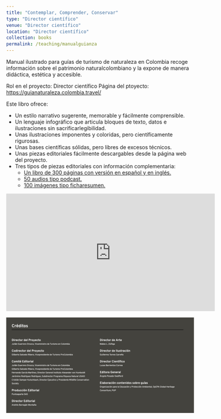 ```yaml
---
title: "Contemplar, Comprender, Conservar"
type: "Director científico"
venue: "Director científico"
location: "Director científico"
collection: books
permalink: /teaching/manualguianza
---
```


Manual ilustrado para guías de turismo de naturaleza en Colombia recoge información sobre el patrimonio naturalcolombiano y la expone de manera didáctica, estética y accesible.

Rol en el proyecto: Director científico
Página del ptoyecto: https://guianaturaleza.colombia.travel/

Este libro ofrece:

- Un estilo narrativo sugerente, memorable y fácilmente comprensible.
- Un lenguaje infográfico que articula bloques de texto, datos e ilustraciones sin sacrificarlegibilidad.
- Unas ilustraciones imponentes y coloridas, pero científicamente rigurosas.
- Unas bases científicas sólidas, pero libres de excesos técnicos.
- Unas piezas editoriales fácilmente descargables desde la página web del proyecto.
- Tres tipos de piezas editoriales con información complementaria:
  * [Un libro de 300 páginas con versión en español y en inglés.](https://guianaturaleza.colombia.travel/manual)
  * [50 audios tipo podcast.](https://guianaturaleza.colombia.travel/fichas)
  * [100 imágenes tipo ficharesumen.](https://guianaturaleza.colombia.travel/audios)

<iframe width="560" height="315" src="https://www.youtube.com/embed/fxZAaWBYPY8" title="YouTube video player" frameborder="0" allow="accelerometer; autoplay; clipboard-write; encrypted-media; gyroscope; picture-in-picture" allowfullscreen></iframe>


![](/images/2021_creditos_manualGuianza.png "Créditos")





